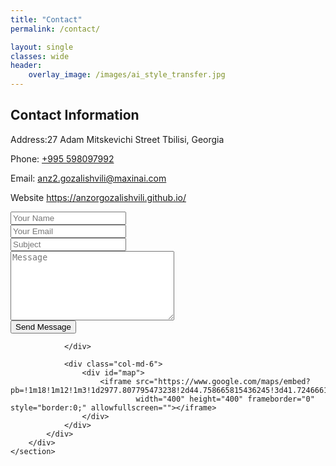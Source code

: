 ```yaml
---
title: "Contact"
permalink: /contact/

layout: single
classes: wide
header:
    overlay_image: /images/ai_style_transfer.jpg
---
```

<div id="colorlib-main">
    <section class="ftco-section contact-section">
        <div class="container">
            <div class="row d-flex mb-5 contact-info">
                <div class="col-md-12 mb-4">
                    <h2 class="h4 font-weight-bold">Contact Information</h2>
                </div>
                <div class="w-100"></div>
                <div class="col-md-3">
                    <p><span>Address:</span>27 Adam Mitskevichi Street Tbilisi, Georgia</p>
                </div>
                <div class="col-md-3">
                    <p><span>Phone:</span> <a href="tel://+995598097992">+995 598097992</a></p>
                </div>
                <div class="col-md-3">
                    <p><span>Email:</span> <a
                            href="mailto:anz2.gozalishvili@maxinai.com">anz2.gozalishvili@maxinai.com</a></p>
                </div>
                <div class="col-md-3">
                    <p><span>Website</span> <a href="/">https://anzorgozalishvili.github.io/</a></p>
                </div>
            </div>
            <div class="row block-9">
                <div class="col-md-6 order-md-last pr-md-5">
                    <form action="#">
                        <div class="form-group">
                            <input type="text" class="form-control" placeholder="Your Name">
                        </div>
                        <div class="form-group">
                            <input type="text" class="form-control" placeholder="Your Email">
                        </div>
                        <div class="form-group">
                            <input type="text" class="form-control" placeholder="Subject">
                        </div>
                        <div class="form-group">
                            <textarea name="" id="" cols="30" rows="7" class="form-control"
                                      placeholder="Message"></textarea>
                        </div>
                        <div class="form-group">
                            <input type="submit" value="Send Message" class="btn btn-primary py-3 px-5">
                        </div>
                    </form>

                </div>

                <div class="col-md-6">
                    <div id="map">
                        <iframe src="https://www.google.com/maps/embed?pb=!1m18!1m12!1m3!1d2977.807795473238!2d44.758665815436245!3d41.724666179234674!2m3!1f0!2f0!3f0!3m2!1i1024!2i768!4f13.1!3m3!1m2!1s0x4044732024e5a1d3%3A0xc9e15cb7e2ab3bf!2s27%20Adam%20Mitskevichi%20St%2C%20T&#39;bilisi!5e0!3m2!1sen!2sge!4v1583357117469!5m2!1sen!2sge"
                                width="400" height="400" frameborder="0" style="border:0;" allowfullscreen=""></iframe>
                    </div>
                </div>
            </div>
        </div>
    </section>